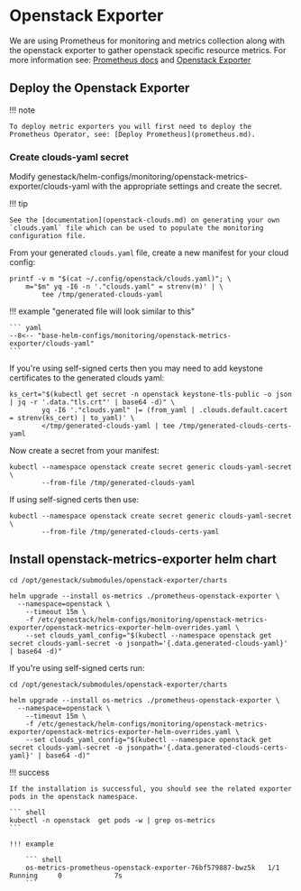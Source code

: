 # Openstack Exporter

We are using Prometheus for monitoring and metrics collection along with the openstack exporter to gather openstack specific resource metrics.
For more information see: [Prometheus docs](https://prometheus.io) and [Openstack Exporter](https://github.com/openstack-exporter/openstack-exporter)

## Deploy the Openstack Exporter

!!! note

    To deploy metric exporters you will first need to deploy the Prometheus Operator, see: [Deploy Prometheus](prometheus.md).

### Create clouds-yaml secret

Modify genestack/helm-configs/monitoring/openstack-metrics-exporter/clouds-yaml with the appropriate settings and create the secret.

!!! tip

    See the [documentation](openstack-clouds.md) on generating your own `clouds.yaml` file which can be used to populate the monitoring configuration file.

From your generated `clouds.yaml` file, create a new manifest for your cloud config:

``` shell
printf -v m "$(cat ~/.config/openstack/clouds.yaml)"; \
    m="$m" yq -I6 -n '."clouds.yaml" = strenv(m)' | \
        tee /tmp/generated-clouds-yaml
```

!!! example "generated file will look similar to this"

    ``` yaml
    --8<-- "base-helm-configs/monitoring/openstack-metrics-exporter/clouds-yaml"
    ```

If you're using self-signed certs then you may need to add keystone certificates to the generated clouds yaml:

``` shell
ks_cert="$(kubectl get secret -n openstack keystone-tls-public -o json | jq -r '.data."tls.crt"' | base64 -d)" \
        yq -I6 '."clouds.yaml" |= (from_yaml | .clouds.default.cacert = strenv(ks_cert) | to_yaml)' \
        </tmp/generated-clouds-yaml | tee /tmp/generated-clouds-certs-yaml
```

Now create a secret from your manifest:

``` shell
kubectl --namespace openstack create secret generic clouds-yaml-secret \
        --from-file /tmp/generated-clouds-yaml
```

If using self-signed certs then use:

``` shell
kubectl --namespace openstack create secret generic clouds-yaml-secret \
        --from-file /tmp/generated-clouds-certs-yaml
```

## Install openstack-metrics-exporter helm chart

``` shell
cd /opt/genestack/submodules/openstack-exporter/charts

helm upgrade --install os-metrics ./prometheus-openstack-exporter \
  --namespace=openstack \
    --timeout 15m \
    -f /etc/genestack/helm-configs/monitoring/openstack-metrics-exporter/openstack-metrics-exporter-helm-overrides.yaml \
    --set clouds_yaml_config="$(kubectl --namespace openstack get secret clouds-yaml-secret -o jsonpath='{.data.generated-clouds-yaml}' | base64 -d)"
```

If you're using self-signed certs run:

``` shell
cd /opt/genestack/submodules/openstack-exporter/charts

helm upgrade --install os-metrics ./prometheus-openstack-exporter \
  --namespace=openstack \
    --timeout 15m \
    -f /etc/genestack/helm-configs/monitoring/openstack-metrics-exporter/openstack-metrics-exporter-helm-overrides.yaml \
    --set clouds_yaml_config="$(kubectl --namespace openstack get secret clouds-yaml-secret -o jsonpath='{.data.generated-clouds-certs-yaml}' | base64 -d)"
```

!!! success

    If the installation is successful, you should see the related exporter pods in the openstack namespace.

    ``` shell
    kubectl -n openstack  get pods -w | grep os-metrics
    ```

    !!! example

        ``` shell
        os-metrics-prometheus-openstack-exporter-76bf579887-bwz5k   1/1     Running     0             7s
        ```
